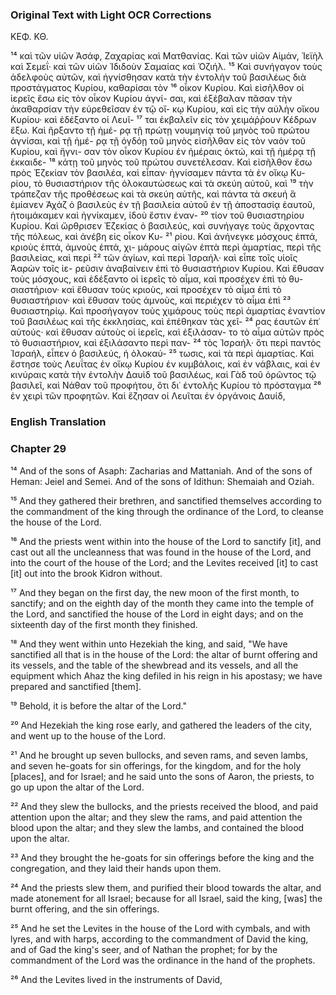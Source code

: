### Original Text with Light OCR Corrections

ΚΕΦ. ΚΘ.

¹⁴ καὶ τῶν υἱῶν Ἀσάφ, Ζαχαρίας καὶ Ματθανίας. Καὶ τῶν υἱῶν
Αἰμάν, Ἰεϊὴλ καὶ Σεμεΐ· καὶ τῶν υἱῶν Ἰδιδοὺν Σαμαίας καὶ Ὀζιήλ.
¹⁵ Καὶ συνήγαγον τοὺς ἀδελφοὺς αὐτῶν, καὶ ἡγνίσθησαν κατὰ τὴν
ἐντολὴν τοῦ βασιλέως διὰ προστάγματος Κυρίου, καθαρίσαι τὸν
¹⁶ οἶκον Κυρίου. Καὶ εἰσῆλθον οἱ ἱερεῖς ἔσω εἰς τὸν οἶκον Κυρίου ἁγνί-
σαι, καὶ ἐξέβαλαν πᾶσαν τὴν ἀκαθαρσίαν τὴν εὑρεθεῖσαν ἐν τῷ οἴ-
κῳ Κυρίου, καὶ εἰς τὴν αὐλὴν οἴκου Κυρίου· καὶ ἐδέξαντο οἱ Λευῖ-
¹⁷ ται ἐκβαλεῖν εἰς τὸν χειμάῤῥουν Κέδρων ἔξω. Καὶ ἤρξαντο τῇ ἡμέ-
ρᾳ τῇ πρώτῃ νουμηνίᾳ τοῦ μηνὸς τοῦ πρώτου ἁγνίσαι, καὶ τῇ ἡμέ-
ρᾳ τῇ ὀγδόῃ τοῦ μηνὸς εἰσῆλθαν εἰς τὸν ναὸν τοῦ Κυρίου, καὶ ἤγνι-
σαν τὸν οἶκον Κυρίου ἐν ἡμέραις ὀκτώ, καὶ τῇ ἡμέρᾳ τῇ ἑκκαιδε-
¹⁸ κάτῃ τοῦ μηνὸς τοῦ πρώτου συνετέλεσαν. Καὶ εἰσῆλθον ἔσω πρὸς
Ἐζεκίαν τὸν βασιλέα, καὶ εἶπαν· ἡγνίσαμεν πάντα τὰ ἐν οἴκῳ Κυ-
ρίου, τὸ θυσιαστήριον τῆς ὁλοκαυτώσεως καὶ τὰ σκεύη αὐτοῦ, καὶ
¹⁹ τὴν τράπεζαν τῆς προθέσεως καὶ τὰ σκεύη αὐτῆς, καὶ πάντα τὰ
σκευή ἃ ἐμίανεν Ἀχάζ ὁ βασιλεὺς ἐν τῇ βασιλεία αὐτοῦ ἐν τῇ
ἀποστασίᾳ ἑαυτοῦ, ἡτοιμάκαμεν καὶ ἡγνίκαμεν, ἰδοὺ ἔστιν ἐναν-
²⁰ τίον τοῦ θυσιαστηρίου Κυρίου. Καὶ ὤρθρισεν Ἐζεκίας ὁ βασιλεύς,
καὶ συνήγαγε τοὺς ἄρχοντας τῆς πόλεως, καὶ ἀνέβη εἰς οἶκον Κυ-
²¹ ρίου. Καὶ ἀνήνεγκε μόσχους ἑπτά, κριοὺς ἑπτά, ἀμνοὺς ἑπτά, χι-
μάρους αἰγῶν ἑπτὰ περὶ ἁμαρτίας, περὶ τῆς βασιλείας, καὶ περὶ
²² τῶν ἁγίων, καὶ περὶ Ἰσραήλ· καὶ εἶπε τοῖς υἱοῖς Ἀαρὼν τοῖς ἱε-
ρεῦσιν ἀναβαίνειν ἐπὶ τὸ θυσιαστήριον Κυρίου. Καὶ ἔθυσαν τοὺς
μόσχους, καὶ ἐδέξαντο οἱ ἱερεῖς τὸ αἷμα, καὶ προσέχεν ἐπὶ τὸ θυ-
σιαστήριον· καὶ ἔθυσαν τοὺς κριοὺς, καὶ προσέχεν τὸ αἷμα ἐπὶ τὸ
θυσιαστήριον· καὶ ἔθυσαν τοὺς ἀμνοὺς, καὶ περιέχεν τὸ αἷμα ἐπὶ
²³ θυσιαστηρίῳ. Καὶ προσήγαγον τοὺς χιμάρους τοὺς περὶ ἁμαρτίας
ἐναντίον τοῦ βασιλέως καὶ τῆς ἐκκλησίας, καὶ ἐπέθηκαν τὰς χεῖ-
²⁴ ρας ἑαυτῶν ἐπ᾿ αὐτούς· καὶ ἔθυσαν αὐτοὺς οἱ ἱερεῖς, καὶ ἐξιλάσαν-
το τὸ αἷμα αὐτῶν πρὸς τὸ θυσιαστήριον, καὶ ἐξιλάσαντο περὶ παν-
²⁴ τὸς Ἰσραήλ· ὅτι περὶ παντὸς Ἰσραήλ, εἶπεν ὁ βασιλεύς, ἡ ὁλοκαύ-
²⁵ τωσις, καὶ τὰ περὶ ἁμαρτίας. Καὶ ἔστησε τοὺς Λευΐτας ἐν οἴκῳ
Κυρίου ἐν κυμβάλοις, καὶ ἐν νάβλαις, καὶ ἐν κινύραις κατὰ τὴν
ἐντολὴν Δαυὶδ τοῦ βασιλέως, καὶ Γὰδ τοῦ ὁρῶντος τῷ βασιλεῖ,
καὶ Νάθαν τοῦ προφήτου, ὅτι δι᾽ ἐντολῆς Κυρίου τὸ πρόσταγμα
²⁶ ἐν χειρὶ τῶν προφητῶν. Καὶ ἔζησαν οἱ Λευῖται ἐν ὀργάνοις Δαυίδ,

### English Translation

### Chapter 29

¹⁴ And of the sons of Asaph: Zacharias and Mattaniah. And of the sons of Heman: Jeiel and Semei. And of the sons of Idithun: Shemaiah and Oziah.

¹⁵ And they gathered their brethren, and sanctified themselves according to the commandment of the king through the ordinance of the Lord, to cleanse the house of the Lord.

¹⁶ And the priests went within into the house of the Lord to sanctify [it], and cast out all the uncleanness that was found in the house of the Lord, and into the court of the house of the Lord; and the Levites received [it] to cast [it] out into the brook Kidron without.

¹⁷ And they began on the first day, the new moon of the first month, to sanctify; and on the eighth day of the month they came into the temple of the Lord, and sanctified the house of the Lord in eight days; and on the sixteenth day of the first month they finished.

¹⁸ And they went within unto Hezekiah the king, and said, "We have sanctified all that is in the house of the Lord: the altar of burnt offering and its vessels, and the table of the shewbread and its vessels, and all the equipment which Ahaz the king defiled in his reign in his apostasy; we have prepared and sanctified [them].

¹⁹ Behold, it is before the altar of the Lord."

²⁰ And Hezekiah the king rose early, and gathered the leaders of the city, and went up to the house of the Lord.

²¹ And he brought up seven bullocks, and seven rams, and seven lambs, and seven he-goats for sin offerings, for the kingdom, and for the holy [places], and for Israel; and he said unto the sons of Aaron, the priests, to go up upon the altar of the Lord.

²² And they slew the bullocks, and the priests received the blood, and paid attention upon the altar; and they slew the rams, and paid attention the blood upon the altar; and they slew the lambs, and contained the blood upon the altar.

²³ And they brought the he-goats for sin offerings before the king and the congregation, and they laid their hands upon them.

²⁴ And the priests slew them, and purified their blood towards the altar, and made atonement for all Israel; because for all Israel, said the king, [was] the burnt offering, and the sin offerings.

²⁵ And he set the Levites in the house of the Lord with cymbals, and with lyres, and with harps, according to the commandment of David the king, and of Gad the king's seer, and of Nathan the prophet; for by the commandment of the Lord was the ordinance in the hand of the prophets.

²⁶ And the Levites lived in the instruments of David,